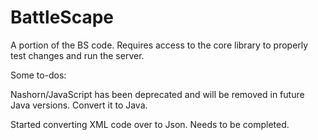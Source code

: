 # BattleScape

A portion of the BS code. Requires access to the core library to properly test changes and run the server.

Some to-dos:

Nashorn/JavaScript has been deprecated and will be removed in future Java versions. Convert it to Java.

Started converting XML code over to Json. Needs to be completed.
